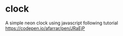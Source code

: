 # clock
A simple neon clock using javascript following tutorial https://codepen.io/afarrar/pen/JRaEjP
